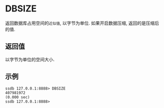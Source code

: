 # DBSIZE

返回数据库占用空间的`近似值`, 以字节为单位. 如果开启数据压缩, 返回的是压缩后的值.

## 返回值

以字节为单位的空间大小.

## 示例

	ssdb 127.0.0.1:8888> DBSIZE
	407981972
	(0.000 sec)
	ssdb 127.0.0.1:8888> 
